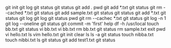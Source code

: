 git init
git log
git status
git status
git add .
pwd
git add *.txt
git status
git rm --cached *.txt
git status
git add sample.txt
git status
git status
git add *.txt
git status
git log
git log
git status
pwd
git rm --cachec *.txt
git status
git log -n 1
git log --oneline
git status
git commit -m 'first'
help
df -h
/usr/local
touch bb.txt
git status
vi bb.txt
vi bb.txt
rm bb.txt
git status
rm sample.txt
exit
pwd
vi hello.txt
ls
vim hello.txt
git init
clear
ls
ls -a
git status
touch nibba.txt
touch nibbi.txt
ls
git status
git add test1.txt
git status
